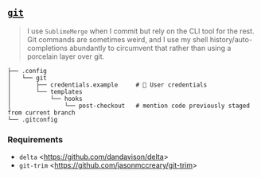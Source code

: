 ## [`git`](https://git-scm.com/)

> I use `SublimeMerge` when I commit but rely on the CLI tool for the rest.   
> Git commands are sometimes weird, and I use my shell history/auto-completions abundantly to circumvent that rather than using a porcelain layer over git.


<!--- Tree block injection -->
    ├── .config
    │   └── git
    │       ├── credentials.example 	# 🔏 User credentials
    │       └── templates
    │           └── hooks
    │               └── post-checkout 	# mention code previously staged from current branch
    └── .gitconfig


### Requirements

- `delta` <<https://github.com/dandavison/delta>>
- `git-trim` <<https://github.com/jasonmccreary/git-trim>>

